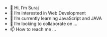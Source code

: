 - 👋 Hi, I’m Suraj
- 👀 I’m interested in Web Development
- 🌱 I’m currently learning JavaScript and JAVA
- 💞️ I’m looking to collaborate on ...
- 📫 How to reach me ...

<!---
surajfeb14/surajfeb14 is a ✨ special ✨ repository because its `README.md` (this file) appears on your GitHub profile.
You can click the Preview link to take a look at your changes.
--->
